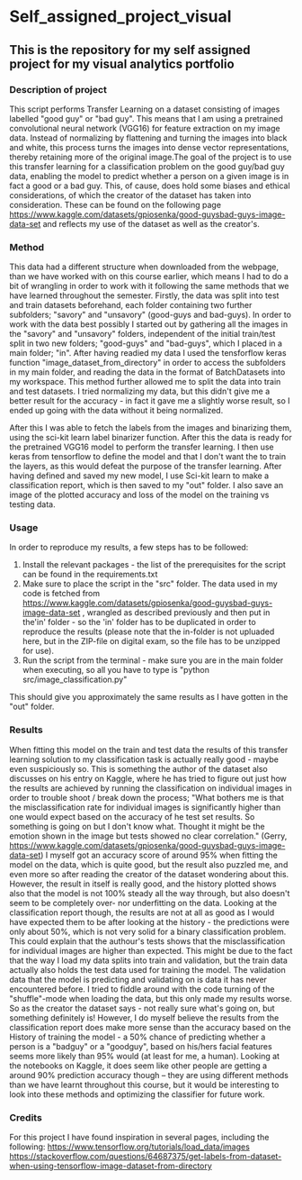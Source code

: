 # Self_assigned_project_visual
## This is the repository for my self assigned project for my visual analytics portfolio

### Description of project 
This script performs Transfer Learning on a dataset consisting of images labelled "good guy" or "bad guy". This means that I am using a pretrained convolutional neural network (VGG16) for feature extraction on my image data. Instead of normalizing by flattening and turning the images into black and white, this process turns the images into dense vector representations, thereby retaining more of the original image.The goal of the project is to use this transfer learning for a classification problem on the good guy/bad guy data, enabling the model to predict whether a person on a given image is in fact a good or a bad guy. 
This, of cause, does hold some biases and ethical considerations, of which the creator of the dataset has taken into consideration. These can be found on the following page https://www.kaggle.com/datasets/gpiosenka/good-guysbad-guys-image-data-set and reflects my use of the dataset as well as the creator's. 

### Method
This data had a different structure when downloaded from the webpage, than we have worked with on this course earlier, which means I had to do a bit of wrangling in order to work with it following the same methods that we have learned throughout the semester. 
Firstly, the data was split into test and train datasets beforehand, each folder containing two further subfolders; "savory" and "unsavory" (good-guys and bad-guys). In order to work with the data best possibly I started out by gathering all the images in the "savory" and "unsavory" folders, independent of the initial train/test split in two new folders; "good-guys" and "bad-guys", which I placed in a main folder; "in". After having readied my data I used the tensforflow keras function "image_dataset_from_directory" in order to access the subfolders in my main folder, and reading the data in the format of BatchDatasets into my workspace. This method further allowed me to split the data into train and test datasets. I tried normalizing my data, but this didn't give me a better result for the accuracy - in fact it gave me a slightly worse result, so I ended up going with the data without it being normalized. 

After this I was able to fetch the labels from the images and binarizing them, using the sci-kit learn label binarizer function. After this the data is ready for the pretrained VGG16 model to perform the transfer learning. I then use keras from tensorflow to define the model and that I don't want the to train the layers, as this would defeat the purpose of the transfer learning. After having defined and saved my new model, I use Sci-kit learn to make a classification report, which is then saved to my "out" folder. I also save an image of the plotted accuracy and loss of the model on the training vs testing data.

### Usage
In order to reproduce my results, a few steps has to be followed:

1) Install the relevant packages - the list of the prerequisites for the script can be found in the requirements.txt
2) Make sure to place the script in the "src" folder. The data used in my code is fetched from https://www.kaggle.com/datasets/gpiosenka/good-guysbad-guys-image-data-set , wrangled as described previously and then put in the'in' folder - so the 'in' folder has to be duplicated in order to reproduce the results (please note that the in-folder is not upluaded here, but in the ZIP-file on digital exam, so the file has to be unzipped for use). 
3) Run the script from the terminal - make sure you are in the main folder when executing, so all you have to type is "python src/image_classification.py" 

This should give you approximately the same results as I have gotten in the "out" folder.

### Results 
When fitting this model on the train and test data the results of this transfer learning solution to my classification task is actually really good - maybe even suspiciously so. This is something the author of the dataset also discusses on his entry on Kaggle, where he has tried to figure out just how the results are achieved by running the classification on individual images in order to trouble shoot / break down the process; "What bothers me is that the misclassification rate for individual images is significantly higher than one would expect based on the accuracy of he test set results. So something is going on but I don't know what. Thought it might be the emotion shown in the image but tests showed no clear correlation." (Gerry, https://www.kaggle.com/datasets/gpiosenka/good-guysbad-guys-image-data-set) 
I myself got an accuracy score of around 95% when fitting the model on the data, which is quite good, but the result also puzzled me, and even more so after reading the creator of the dataset wondering about this. However, the result in itself is really good, and the history plotted shows also that the model is not 100% steady all the way through, but also doesn't seem to be completely over- nor underfitting on the data. 
Looking at the classification report though, the results are not at all as good as I would have expected them to be after looking at the history - the predictions were only about 50%, which is not very solid for a binary classification problem. This could explain that the authour's tests shows that the misclassification for individual images are higher than expected. This might be due to the fact that the way I load my data splits into train and validation, but the train data actually also holds the test data used for training the model. The validation data that the model is predicting and validating on is data it has never encountered before. I tried to fiddle around with the code turning of the "shuffle"-mode when loading the data, but this only made my results worse. So as the creator the dataset says - not really sure what's going on, but something definitely is! However, I do myself believe the results from the classification report does make more sense than the accuracy based on the History of training the model - a 50% chance of predicting whether a person is a "badguy" or a "goodguy", based on his/hers facial features seems more likely than 95% would (at least for me, a human). Looking at the notebooks on Kaggle, it does seem like other people are getting a around 90% prediction accuracy though – they are using different methods than we have learnt throughout this course, but it would be interesting to look into these methods and optimizing the classifier for future work. 

### Credits
For this project I have found inspiration in several pages, including the following:
https://www.tensorflow.org/tutorials/load_data/images 
https://stackoverflow.com/questions/64687375/get-labels-from-dataset-when-using-tensorflow-image-dataset-from-directory 


